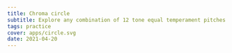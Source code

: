 ```yaml
---
title: Chroma circle
subtitle: Explore any combination of 12 tone equal temperament pitches
tags: practice
cover: apps/circle.svg
date: 2021-04-20
---
```

<client-only>
  <chroma-tool />
</client-only>